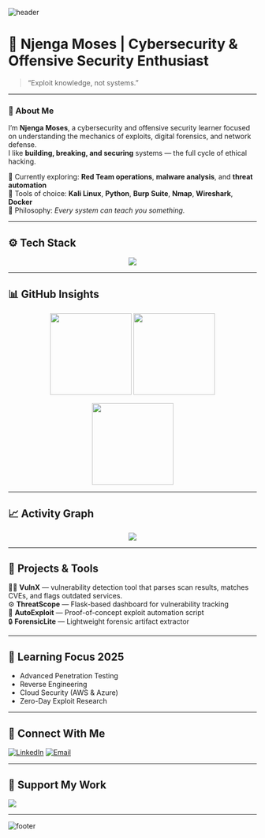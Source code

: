 ![header](https://capsule-render.vercel.app/api?type=waving&color=0:00ff00,100:000000&height=200&text=Njenga%20Moses&fontColor=00ff00&fontAlignY=35&desc=Cybersecurity%20Engineer%20%7C%20Offensive%20Security%20Learner&descAlignY=55)

# 🧠 Njenga Moses | Cybersecurity & Offensive Security Enthusiast

> “Exploit knowledge, not systems.”

---

### 👋 About Me
I’m **Njenga Moses**, a cybersecurity and offensive security learner focused on understanding the mechanics of exploits, digital forensics, and network defense.  
I like **building, breaking, and securing** systems — the full cycle of ethical hacking.

🔹 Currently exploring: **Red Team operations**, **malware analysis**, and **threat automation**  
🔹 Tools of choice: **Kali Linux**, **Python**, **Burp Suite**, **Nmap**, **Wireshark**, **Docker**  
🔹 Philosophy: *Every system can teach you something.*

---

## ⚙️ Tech Stack
<p align="center">
  <img src="https://skillicons.dev/icons?i=python,bash,linux,java,js,react,html,css,flask,docker,mysql,git,kali,vscode,postman,github" />
</p>

---

## 📊 GitHub Insights
<p align="center">
  <img src="https://github-readme-stats.vercel.app/api?username=njengamoses&show_icons=true&theme=tokyonight&hide_border=true" height="165"/>
  <img src="https://github-readme-stats.vercel.app/api/top-langs/?username=njengamoses&layout=compact&theme=tokyonight&hide_border=true" height="165"/>
</p>

<p align="center">
  <img src="https://github-readme-streak-stats.herokuapp.com?user=njengamoses&theme=tokyonight&hide_border=true" height="165"/>
</p>

---

## 📈 Activity Graph
<p align="center">
  <img src="https://github-readme-activity-graph.vercel.app/graph?username=njengamoses&theme=github-dark&hide_border=true&area=true&color=00ff00&point=00ff00" />
</p>

---

## 🧩 Projects & Tools
🕵️‍♂️ **VulnX** — vulnerability detection tool that parses scan results, matches CVEs, and flags outdated services.  
⚙️ **ThreatScope** — Flask-based dashboard for vulnerability tracking  
🧠 **AutoExploit** — Proof-of-concept exploit automation script  
🔒 **ForensicLite** — Lightweight forensic artifact extractor  



---

## 🧠 Learning Focus 2025
- Advanced Penetration Testing  
- Reverse Engineering  
- Cloud Security (AWS & Azure)  
- Zero-Day Exploit Research

---

## 💬 Connect With Me

[![LinkedIn](https://img.shields.io/badge/LinkedIn-000000?style=for-the-badge&logo=linkedin&logoColor=00ff00)](https://linkedin.com/in/YOUR_HANDLE)
[![Email](https://img.shields.io/badge/Email-000000?style=for-the-badge&logo=gmail&logoColor=00ff00)](mailto:njengamoses020@gmail.com)

---

## 🧩 Support My Work
<a href="https://www.buymeacoffee.com/YOUR_HANDLE">
  <img src="https://img.shields.io/badge/Buy%20Me%20a%20Coffee-000000?style=for-the-badge&logo=buymeacoffee&logoColor=00ff00" />
</a>

---

![footer](https://capsule-render.vercel.app/api?type=waving&color=0:000000,100:00ff00&height=120&section=footer)
